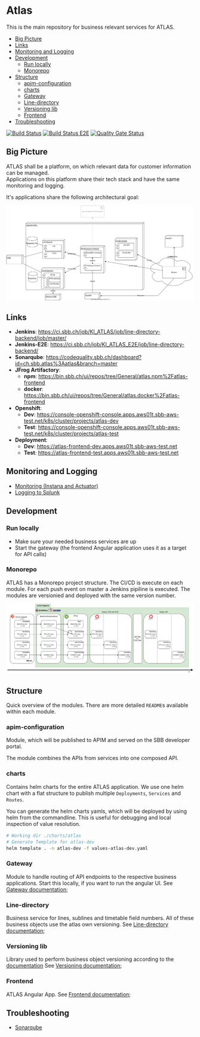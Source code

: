 # Atlas

This is the main repository for business relevant services for ATLAS.

<!-- toc -->

- [Big Picture](#big-picture)
- [Links](#links)
- [Monitoring and Logging](#monitoring-and-logging)
- [Development](#development)
  * [Run locally](#run-locally)
  * [Monorepo](#monorepo)
- [Structure](#structure)
  * [apim-configuration](#apim-configuration)
  * [charts](#charts)
  * [Gateway](#gateway)
  * [Line-directory](#line-directory)
  * [Versioning lib](#versioning-lib)
  * [Frontend](#frontend)
- [Troubleshooting](#troubleshooting)

<!-- tocstop -->

[![Build Status](https://ci.sbb.ch/job/KI_ATLAS/job/atlas/job/master/badge/icon)](https://ci.sbb.ch/job/KI_ATLAS/job/atlas/job/master/)
[![Build Status E2E](https://ci.sbb.ch/job/KI_ATLAS_E2E/job/atlas/job/master/badge/icon)](https://ci.sbb.ch/job/KI_ATLAS_E2E/job/atlas/job/master/)
[![Quality Gate Status](https://codequality.sbb.ch/api/project_badges/measure?project=ch.sbb.atlas%3Aatlas&metric=alert_status)](https://codequality.sbb.ch/dashboard?id=ch.sbb.atlas%3Aatlas)
## Big Picture
ATLAS shall be a platform, on which relevant data for customer information can be managed. \
Applications on this platform share their tech stack and have the same monitoring and logging.

It's applications share the following architectural goal:

![ATLAS Big Picture](documentation/ATLAS_Infrastruktur.svg)

## Links

- **Jenkins**: https://ci.sbb.ch/job/KI_ATLAS/job/line-directory-backend/job/master/
- **Jenkins-E2E**: https://ci.sbb.ch/job/KI_ATLAS_E2E/job/line-directory-backend/
- **Sonarqube**: https://codequality.sbb.ch/dashboard?id=ch.sbb.atlas%3Aatlas&branch=master
- **JFrog Artifactory**:
  - **npm**: https://bin.sbb.ch/ui/repos/tree/General/atlas.npm%2Fatlas-frontend
  - **docker**: https://bin.sbb.ch/ui/repos/tree/General/atlas.docker%2Fatlas-frontend
- **Openshift**:
  - **Dev**: https://console-openshift-console.apps.aws01t.sbb-aws-test.net/k8s/cluster/projects/atlas-dev
  - **Test**: https://console-openshift-console.apps.aws01t.sbb-aws-test.net/k8s/cluster/projects/atlas-test
- **Deployment**:
  - **Dev**: https://atlas-frontend-dev.apps.aws01t.sbb-aws-test.net
  - **Test**: https://atlas-frontend-test.apps.aws01t.sbb-aws-test.net


## Monitoring and Logging
* [Monitoring (Instana and Actuator)](documentation/Monitoring.md)
* [Logging to Splunk](documentation/Logging.md)

## Development
### Run locally

- Make sure your needed business services are up
- Start the gateway (the frontend Angular application uses it as a target for API calls)

### Monorepo

ATLAS has a Monorepo project structure. The CI/CD is execute on each module. For each push event on master
a Jenkins pipiline is executed. The modules are versionied and deployed with the same version number.

![ATLAS Monorepo](documentation/ATLAS-Mono-Repo-Migration.png)

## Structure

Quick overview of the modules. There are more detailed `README`s available within each module.

### apim-configuration

Module, which will be published to APIM and served on the SBB developer portal.

The module combines the APIs from services into one composed API.

### charts

Contains helm charts for the entire ATLAS application. 
We use one helm chart with a flat structure to publish multiple `Deployments`, `Services` and `Routes`.

You can generate the helm charts yamls, which will be deployed by using helm from the commandline. 
This is useful for debugging and local inspection of value resolution.

```bash
# Working dir ./charts/atlas
# Generate Template for atlas-dev
helm template . -n atlas-dev -f values-atlas-dev.yaml
```

### Gateway

Module to handle routing of API endpoints to the respective business applications. Start this locally, if you want to run the angular UI.
See [Gateway documentation](gateway/README.md);

### Line-directory

Business service for lines, sublines and timetable field numbers. All of these business objects use the atlas own versioning.
See [Line-directory documentation](line-directory/README.md);

### Versioning lib

Library used to perform business object versioning according to the [documentation](https://confluence.sbb.ch/pages/viewpage.action?spaceKey=ATLAS&title=%5BATLAS%5D+8.7+Versionierung)
See [Versioning documentation](versioning/README.md);


### Frontend
ATLAS Angular App. See [Frontend documentation](frontend/README.md);

## Troubleshooting

* [Sonarqube](documentation/Troubleshooting.md)
